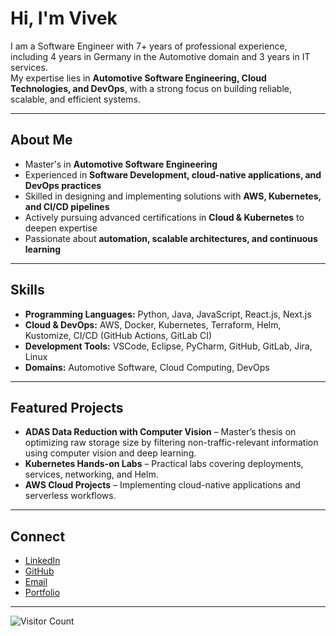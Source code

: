 # Hi, I'm Vivek

I am a Software Engineer with 7+ years of professional experience, including 4 years in Germany in the Automotive domain and 3 years in IT services.  
My expertise lies in **Automotive Software Engineering, Cloud Technologies, and DevOps**, with a strong focus on building reliable, scalable, and efficient systems.

---

## About Me
- Master's in **Automotive Software Engineering**  
- Experienced in **Software Development, cloud-native applications, and DevOps practices**  
- Skilled in designing and implementing solutions with **AWS, Kubernetes, and CI/CD pipelines**  
- Actively pursuing advanced certifications in **Cloud & Kubernetes** to deepen expertise  
- Passionate about **automation, scalable architectures, and continuous learning**  

---

## Skills
- **Programming Languages:** Python, Java, JavaScript, React.js, Next.js
- **Cloud & DevOps:** AWS, Docker, Kubernetes, Terraform, Helm, Kustomize, CI/CD (GitHub Actions, GitLab CI)  
- **Development Tools:** VSCode, Eclipse, PyCharm, GitHub, GitLab, Jira, Linux  
- **Domains:** Automotive Software, Cloud Computing, DevOps

---

## Featured Projects
- **ADAS Data Reduction with Computer Vision** – Master’s thesis on optimizing raw storage size by filtering non-traffic-relevant information using computer vision and deep learning.  
- **Kubernetes Hands-on Labs** – Practical labs covering deployments, services, networking, and Helm.  
- **AWS Cloud Projects** – Implementing cloud-native applications and serverless workflows.  

---

## Connect
- [LinkedIn](https://www.linkedin.com/in/viveksubraveti)  
- [GitHub](https://github.com/viveksubraveti)  
- [Email](mailto:viveksubraveti@gmail.com)
- [Portfolio](https://www.viveksubraveti.com)

---

![Visitor Count](https://komarev.com/ghpvc/?username=viveksubraveti&color=0e75b6&style=flat)
